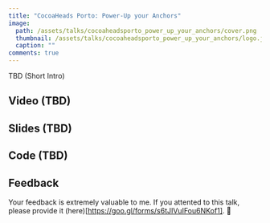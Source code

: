 ```yaml
---
title: "CocoaHeads Porto: Power-Up your Anchors"
image: 
  path: /assets/talks/cocoaheadsporto_power_up_your_anchors/cover.png
  thumbnail: /assets/talks/cocoaheadsporto_power_up_your_anchors/logo.jpg
  caption: ""
comments: true
---
```


TBD (Short Intro)


##  Video (TBD)

## Slides (TBD)

## Code (TBD)

## Feedback
Your feedback is extremely valuable to me. If you attented to this talk, please provide it (here)[https://goo.gl/forms/s6tJIVuIFou6NKof1]. 🙏
